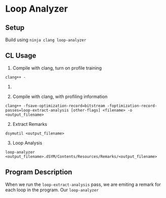 # Loop Analyzer
## Setup
Build using `ninja clang loop-analyzer`
## CL Usage
1. Compile with clang, turn on profile training
```
clang++ -
```
1. 

2. Compile with clang, with profiling information
```
clang++ -fsave-optimization-record=bitstream -foptimization-record-passes=loop-extract-analysis [other-flags] <filename> -o <output_filename>
```
2. Extract Remarks
```
dsymutil <output_filename>
```
3. Loop Analysis
```
loop-analyzer <output_filename>.dSYM/Contents/Resources/Remarks/<output_filename>
```

## Program Description

When we run the `loop-extract-analysis` pass, we are emiting a remark for each loop in the program. Our `loop-analyzer`